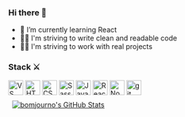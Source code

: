 ### Hi there 👋

- 👀 I’m currently learning React
- 🐱‍💻 I'm striving to write clean and readable code
- 🐱‍👤 I'm striving to work with real projects

### Stack ⚔

<div>
  <img width="30px" height="30px" src="https://upload.wikimedia.org/wikipedia/commons/9/9a/Visual_Studio_Code_1.35_icon.svg" alt="VS code" />
  <img width="30px" height="30px" src="https://upload.wikimedia.org/wikipedia/commons/6/61/HTML5_logo_and_wordmark.svg" alt="HTML5" />
  <img width="30px" height="30px" src="https://upload.wikimedia.org/wikipedia/commons/d/d5/CSS3_logo_and_wordmark.svg" alt="CSS3" />
  <img width="30px" height="30px" src="https://upload.wikimedia.org/wikipedia/commons/9/96/Sass_Logo_Color.svg" alt="Sass" />
  <img width="30px" height="30px" src="https://upload.wikimedia.org/wikipedia/commons/6/6a/JavaScript-logo.png" alt="JavaScript" />
  <img width="30px" height="30px" src="https://upload.wikimedia.org/wikipedia/commons/a/a7/React-icon.svg" alt="React" />
  <img height="30px" src="https://upload.wikimedia.org/wikipedia/commons/d/d9/Node.js_logo.svg" alt="Node.js" />
  <img height="30px" src="https://upload.wikimedia.org/wikipedia/commons/e/e0/Git-logo.svg" alt="git" />
 </div>

<div>
  <a href="https://github.com/bomjourno">
   <img align="center" style="margin:0.5rem" src="https://github-readme-stats.vercel.app/api?username=bomjourno&show_icons=true&line_height=27&count_private=true&title_color=000000&text_color=000000&icon_color=4AB097&bg_color=transparent" alt="bomjourno's GitHub Stats" />
  </a>
</div>

